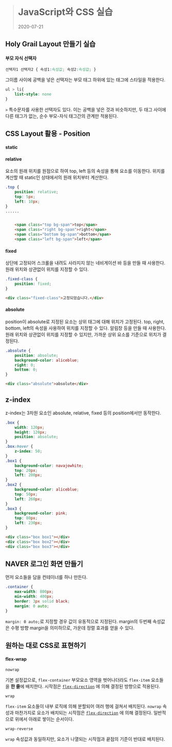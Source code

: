 >  # JavaScript와 CSS 실습
> 2020-07-21

## Holy Grail Layout 만들기 실습
#### 부모 자식 선택자
```css
선택자1 선택자2 { 속성1:속성값; 속성2:속성값; }
```
그이름 사이에 공백을 넣은 선택자는 부모 태그 하위에 있는 태그에 스타일을 적용한다.

```css
ul > li{
	list-style: none
}
```
`>` 특수문자를 사용한 선택자도 있다. 이는 공백을 넣은 것과 비슷하지만, 두 태그 사이에 다른 태그가 없는, 순수 부모-자식 태그간의 관계만 적용된다.

## CSS Layout 활용 - Position
#### static

#### relative
요소의 원래 위치를 원점으로 하여 top, left 등의 속성을 통해 요소를 이동한다. 위치를 계산할 때 static인 상태에서의 원래 위치부터 계산한다.
``` css
.top {
    position: relative;
    top: 5px;
    left: 10px;
}
......
```

```html

    <span class="top bg-span">top</span>
    <span class="right bg-span">right</span>
    <span class="bottom bg-span">bottom</span>
    <span class="left bg-span">left</span>
```

#### fixed
상단에 고정되어 스크롤을 내려도 사라지지 않는 네비게이션 바 등을 만들 때 사용한다. 원래 위치와 상관없이 위치를 지정할 수 있다.
```css
.fixed-class {
    position: fixed;
}
```

```html
<div class="fixed-class">고정되었습니다.</div>
```

#### absolute
position이 absolute로 지정된 요소는 상위 태그에 대해 위치가 고정된다. top, right, bottom, left의 속성을 사용하여 위치를 지정할 수 있다. 알림창 등을 만들 때 사용한다. 원래 위치와 상관없이 위치를 지정할 수 있지만, 가까운 상위 요소를 기준으로 위치가 결정된다.
```css
.absolute {
    position: absolute;
    background-color: aliceblue;
    right: 0;
    bottom: 0;
}
```

```html
<div class="absolute">absolute</div>
```

## z-index
z-index는 3차원 요소인 absolute, relative, fixed 등의 position에서만 동작한다.
```css
.box {
    width: 120px;
    height: 120px;
    position: absolute;
}
.box:hover {
    z-index: 50;
}
.box1 {
    background-color: navajowhite;
    top: 20px;
    left: 200px;
}
.box2 {
    background-color: aliceblue;
    top: 50px;
    left: 260px;
}
.box3 {
    background-color: pink;
    top: 80px;
    left: 230px;
}
```

```html
<div class="box box1"></div>
<div class="box box2"></div>
<div class="box box3"></div>
```

## NAVER 로그인 화면 만들기
먼저 요소들을 담을 컨테이너를 하나 만든다.
```css
.container {
    max-width: 800px;
    min-width: 400px;
    border: 3px solid black;
    margin: 0 auto;
}
```
`margin: 0 auto;`로 지정할 경우 값이 유동적으로 지정된다. margin의 두번째 속성값은 수평 방향 margin을 의미하므로, 가운데 정렬 효과를 얻을 수 있다.

## 원하는 대로 CSS로 표현하기
#### flex-wrap
```
nowrap
```
기본 설정값으로, `flex-container` 부모요소 영역을 벗어나더라도 `flex-item` 요소들을 **한 줄**에 배치한다. 시작점은 [`flex-direction`](https://developer.mozilla.org/ko/docs/Web/CSS/flex-direction) 에 의해 결정된 방향으로 적용된다.

```
wrap
```
`flex-item` 요소들이 내부 로직에 의해 분할되어 여러 행에 걸쳐서 배치된다. `nowrap` 속성과 마찬가지로 요소가 배치되는 시작점은 [`flex-direction`](https://developer.mozilla.org/ko/docs/Web/CSS/flex-direction) 에 의해 결정된다. 일반적으로 위에서 아래로 쌓이는 순서이다.

```
wrap-reverse
```
`wrap` 속성값과 동일하지만, 요소가 나열되는 시작점과 끝점의 기준이 반대로 배치된다.